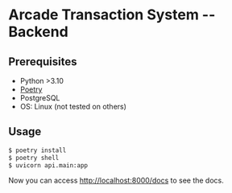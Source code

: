 # Arcade Transaction System -- Backend

## Prerequisites
- Python >3.10
- [Poetry](https://python-poetry.org/docs/#installation)
- PostgreSQL
- OS: Linux (not tested on others)

## Usage
```sh
$ poetry install
$ poetry shell
$ uvicorn api.main:app
```

Now you can access [http://localhost:8000/docs](http://localhost:8000/docs) to see the docs.
